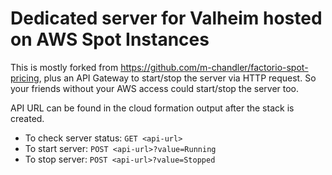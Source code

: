 # Dedicated server for Valheim hosted on AWS Spot Instances

This is mostly forked from https://github.com/m-chandler/factorio-spot-pricing, plus an API Gateway to start/stop the server via HTTP request. So your friends without your AWS access could start/stop the server too.

API URL can be found in the cloud formation output after the stack is created.

- To check server status: `GET <api-url>`
- To start server: `POST <api-url>?value=Running`
- To stop server: `POST <api-url>?value=Stopped`


